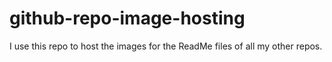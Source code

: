 # github-repo-image-hosting

I use this repo to host the images for the ReadMe files of all my other repos.
